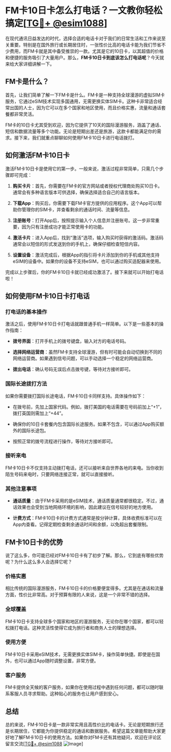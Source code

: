 # FM卡10日卡怎么打电话？一文教你轻松搞定[[TG💪+ @esim1088](https://t.me/s/esim1088)]

在现代通讯日益发达的时代，选择合适的电话卡对于我们的日常生活和工作来说至关重要。特别是在国外旅行或长期居住时，一张性价比高的电话卡能为我们节省不少费用，而FM卡就是其中备受推崇的一款。尤其是它的10日卡，以其超值的价格和便捷的服务吸引了大量用户。那么，**FM卡10日卡到底该怎么打电话呢**？今天就来给大家详细讲解一下。

## FM卡是什么？

首先，让我们简单了解一下FM卡是什么。FM卡是一种支持全球漫游的虚拟SIM卡服务，它通过eSIM技术实现多国通用，无需更换实体SIM卡。这种卡非常适合经常出国的人士，因为它可以在多个国家和地区使用，而且价格实惠，流量和通话套餐都非常灵活。

FM卡的10日卡尤其受到欢迎，因为它提供了10天的国际漫游服务，涵盖了通话、短信和数据流量等多个功能。无论是短期出差还是旅游，这款卡都能满足你的需求。接下来，我们就重点聊聊如何使用FM卡10日卡进行电话拨打。

## 如何激活FM卡10日卡

激活FM卡10日卡是使用它的第一步。一般来说，激活过程非常简单，只需几个步骤即可完成：

1. **购买卡片**：首先，你需要在FM卡的官方网站或者授权代理商处购买10日卡。通常会有多种语言版本可供选择，确保选择适合自己的语言版本。
   
2. **下载App**：购买后，你需要下载FM卡官方提供的应用程序。这个App可以帮助你管理你的SIM卡，并查看剩余的通话时间、流量等信息。

3. **注册账号**：打开App后，按照提示输入个人信息并注册账号。这一步非常重要，因为只有注册成功才能正常使用卡的功能。

4. **激活卡片**：进入App后，找到“激活”选项，输入购买时获得的激活码。激活码通常会以短信的形式发送到你的手机上，确保仔细检查短信内容。

5. **设置设备**：激活完成后，根据App的指引将卡片添加到你的手机或其他支持eSIM的设备中。如果你的设备不支持eSIM，也可以通过购买适配器来使用。

完成以上步骤后，你的FM卡10日卡就已经成功激活了。接下来就可以开始打电话啦！

## 如何使用FM卡10日卡打电话

### 打电话的基本操作

激活之后，使用FM卡10日卡打电话就跟普通手机一样简单。以下是一些基本的操作指南：

- **拨号界面**：打开手机上的拨号键盘，输入对方的电话号码。
  
- **选择网络运营商**：虽然FM卡支持全球漫游，但有时可能会自动切换到不同的网络运营商。如果遇到信号问题，可以手动选择一个稳定的网络运营商。

- **拨出电话**：确认号码无误后点击拨号键，等待对方接听即可。

### 国际长途拨打方法

如果你需要拨打国际长途电话，FM卡10日卡同样支持。具体操作如下：

- 在拨号前，先加上国家代码。例如，拨打美国的电话需要在号码前加上“+1”，拨打英国则需加上“+44”。

- 确保你的10日卡套餐内包含国际长途服务。如果不包含，可以通过App购买额外的国际长途包。

- 按照正常的拨号流程进行操作，等待对方接听即可。

### 接听来电

FM卡10日卡不仅支持主动拨打电话，还可以接听来自世界各地的来电。当你收到陌生号码来电时，只要网络连接正常，就可以直接接听。

### 其他注意事项

- **通话质量**：由于FM卡采用的是eSIM技术，通话质量通常都很稳定。不过，通话效果也会受到当地网络环境的影响，因此建议在信号较好的地方使用。

- **计费方式**：FM卡10日卡的计费方式通常是按分钟计算，具体收费标准可以在App内查看。记得定期检查剩余通话时间和余额，以免超出套餐限制。

## FM卡10日卡的优势

说了这么多，你可能已经对FM卡10日卡有了初步了解。那么，它到底有哪些优势呢？为什么这么多人会选择它呢？

### 价格实惠

相比传统的国际漫游服务，FM卡10日卡的价格要便宜得多。尤其是在通话和流量方面，性价比非常高。对于预算有限的人来说，这是一个非常不错的选择。

### 全球覆盖

FM卡10日卡支持全球多个国家和地区的漫游服务，无论你在哪个国家，都可以轻松拨打电话。这种灵活性使得它成为旅行者和商务人士的理想选择。

### 使用方便

FM卡10日卡采用eSIM技术，无需更换实体SIM卡，操作简单快捷。即使是在国外，也可以通过App随时调整设置，非常方便。

### 客户服务

FM卡提供全天候的客户服务，如果你在使用过程中遇到任何问题，都可以随时联系客服人员寻求帮助。这种贴心的服务也让用户感到安心。

## 总结

总的来说，FM卡10日卡是一款非常实用且高性价比的电话卡。无论是短期旅行还是长期居住，它都能为你提供稳定的通话和数据服务。希望这篇文章能帮助大家更好地了解FM卡10日卡的使用方法。如果你对FM卡还有其他疑问，欢迎在评论区留言交流[[TG💪+ @esim1088](https://t.me/s/esim1088) ![Image](https://i.postimg.cc/4NQfJmqS/Snipaste-2025-05-13-00-14-12.png)]